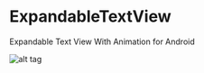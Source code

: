 # ExpandableTextView
Expandable Text View With Animation for Android

![alt tag](https://cloud.githubusercontent.com/assets/1933684/15210840/bd588aaa-1855-11e6-8bba-f27f5e2f58fe.png)

